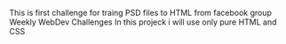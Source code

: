 This is first challenge for traing PSD files to HTML from facebook group Weekly WebDev Challenges
In this projeck i will use only pure HTML and CSS
